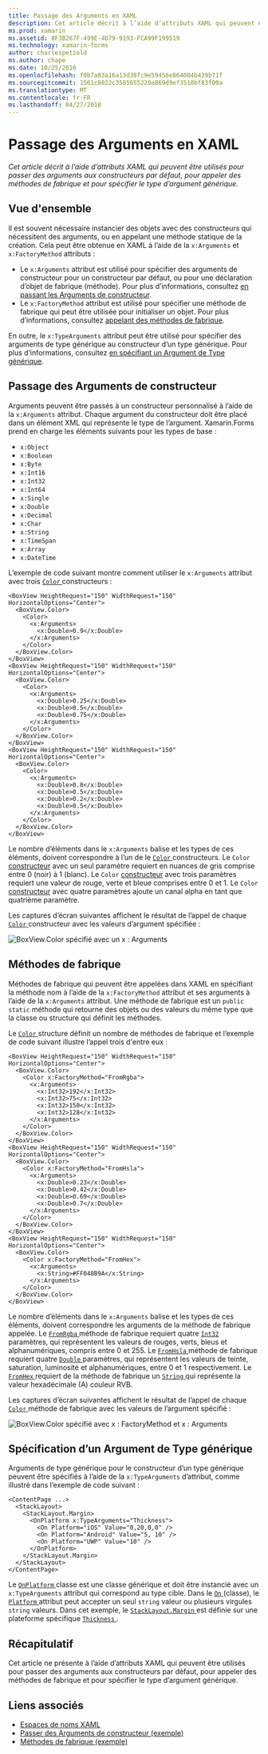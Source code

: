```yaml
---
title: Passage des Arguments en XAML
description: Cet article décrit à l’aide d’attributs XAML qui peuvent être utilisés pour passer des arguments aux constructeurs par défaut, pour appeler des méthodes de fabrique et pour spécifier le type d’argument générique.
ms.prod: xamarin
ms.assetid: 8F3B267F-499E-4D79-9193-FCA99F199519
ms.technology: xamarin-forms
author: charlespetzold
ms.author: chape
ms.date: 10/25/2016
ms.openlocfilehash: f0b7a83a16a13d38fc9e59456e864084b439b71f
ms.sourcegitcommit: 1561c8022c3585655229a869d9ef3510bf83f00a
ms.translationtype: MT
ms.contentlocale: fr-FR
ms.lasthandoff: 04/27/2018
---
```

# <a name="passing-arguments-in-xaml"></a>Passage des Arguments en XAML

_Cet article décrit à l’aide d’attributs XAML qui peuvent être utilisés pour passer des arguments aux constructeurs par défaut, pour appeler des méthodes de fabrique et pour spécifier le type d’argument générique._

## <a name="overview"></a>Vue d'ensemble

Il est souvent nécessaire instancier des objets avec des constructeurs qui nécessitent des arguments, ou en appelant une méthode statique de la création. Cela peut être obtenue en XAML à l’aide de la `x:Arguments` et `x:FactoryMethod` attributs :

- Le `x:Arguments` attribut est utilisé pour spécifier des arguments de constructeur pour un constructeur par défaut, ou pour une déclaration d’objet de fabrique (méthode). Pour plus d’informations, consultez [en passant les Arguments de constructeur](#constructor_arguments).
- Le `x:FactoryMethod` attribut est utilisé pour spécifier une méthode de fabrique qui peut être utilisée pour initialiser un objet. Pour plus d’informations, consultez [appelant des méthodes de fabrique](#factory_methods).

En outre, le `x:TypeArguments` attribut peut être utilisé pour spécifier des arguments de type générique au constructeur d’un type générique. Pour plus d’informations, consultez [en spécifiant un Argument de Type générique](#generic_type_arguments).

<a name="constructor_arguments" />

## <a name="passing-constructor-arguments"></a>Passage des Arguments de constructeur

Arguments peuvent être passés à un constructeur personnalisé à l’aide de la `x:Arguments` attribut. Chaque argument du constructeur doit être placé dans un élément XML qui représente le type de l’argument. Xamarin.Forms prend en charge les éléments suivants pour les types de base :

- `x:Object`
- `x:Boolean`
- `x:Byte`
- `x:Int16`
- `x:Int32`
- `x:Int64`
- `x:Single`
- `x:Double`
- `x:Decimal`
- `x:Char`
- `x:String`
- `x:TimeSpan`
- `x:Array`
- `x:DateTime`

L’exemple de code suivant montre comment utiliser le `x:Arguments` attribut avec trois [ `Color` ](https://developer.xamarin.com/api/type/Xamarin.Forms.Color/) constructeurs :

```xaml
<BoxView HeightRequest="150" WidthRequest="150" HorizontalOptions="Center">
  <BoxView.Color>
    <Color>
      <x:Arguments>
        <x:Double>0.9</x:Double>
      </x:Arguments>
    </Color>
  </BoxView.Color>
</BoxView>
<BoxView HeightRequest="150" WidthRequest="150" HorizontalOptions="Center">
  <BoxView.Color>
    <Color>
      <x:Arguments>
        <x:Double>0.25</x:Double>
        <x:Double>0.5</x:Double>
        <x:Double>0.75</x:Double>
      </x:Arguments>
    </Color>
  </BoxView.Color>
</BoxView>
<BoxView HeightRequest="150" WidthRequest="150" HorizontalOptions="Center">
  <BoxView.Color>
    <Color>
      <x:Arguments>
        <x:Double>0.8</x:Double>
        <x:Double>0.5</x:Double>
        <x:Double>0.2</x:Double>
        <x:Double>0.5</x:Double>
      </x:Arguments>
    </Color>
  </BoxView.Color>
</BoxView>
```

Le nombre d’éléments dans le `x:Arguments` balise et les types de ces éléments, doivent correspondre à l’un de le [ `Color` ](https://developer.xamarin.com/api/type/Xamarin.Forms.Color/) constructeurs. Le `Color` [constructeur](https://developer.xamarin.com/api/constructor/Xamarin.Forms.Color.Color/p/System.Double/) avec un seul paramètre requiert en nuances de gris comprise entre 0 (noir) à 1 (blanc). Le `Color` [constructeur](https://developer.xamarin.com/api/constructor/Xamarin.Forms.Color.Color/p/System.Double/System.Double/System.Double/) avec trois paramètres requiert une valeur de rouge, verte et bleue comprises entre 0 et 1. Le `Color` [constructeur](https://developer.xamarin.com/api/constructor/Xamarin.Forms.Color.Color/p/System.Double/System.Double/System.Double/System.Double/) avec quatre paramètres ajoute un canal alpha en tant que quatrième paramètre.

Les captures d’écran suivantes affichent le résultat de l’appel de chaque [ `Color` ](https://developer.xamarin.com/api/type/Xamarin.Forms.Color/) constructeur avec les valeurs d’argument spécifiée :

![](passing-arguments-images/passing-arguments.png "BoxView.Color spécifié avec un x : Arguments")

<a name="factory_methods" />

## <a name="calling-factory-methods"></a>Méthodes de fabrique

Méthodes de fabrique qui peuvent être appelées dans XAML en spécifiant la méthode nom à l’aide de la `x:FactoryMethod` attribut et ses arguments à l’aide de la `x:Arguments` attribut. Une méthode de fabrique est un `public static` méthode qui retourne des objets ou des valeurs du même type que la classe ou structure qui définit les méthodes.

Le [ `Color` ](https://developer.xamarin.com/api/type/Xamarin.Forms.Color/) structure définit un nombre de méthodes de fabrique et l’exemple de code suivant illustre l’appel trois d'entre eux :

```xaml
<BoxView HeightRequest="150" WidthRequest="150" HorizontalOptions="Center">
  <BoxView.Color>
    <Color x:FactoryMethod="FromRgba">
      <x:Arguments>
        <x:Int32>192</x:Int32>
        <x:Int32>75</x:Int32>
        <x:Int32>150</x:Int32>                      
        <x:Int32>128</x:Int32>
      </x:Arguments>
    </Color>
  </BoxView.Color>
</BoxView>
<BoxView HeightRequest="150" WidthRequest="150" HorizontalOptions="Center">
  <BoxView.Color>
    <Color x:FactoryMethod="FromHsla">
      <x:Arguments>
        <x:Double>0.23</x:Double>
        <x:Double>0.42</x:Double>
        <x:Double>0.69</x:Double>
        <x:Double>0.7</x:Double>
      </x:Arguments>
    </Color>
  </BoxView.Color>
</BoxView>
<BoxView HeightRequest="150" WidthRequest="150" HorizontalOptions="Center">
  <BoxView.Color>
    <Color x:FactoryMethod="FromHex">
      <x:Arguments>
        <x:String>#FF048B9A</x:String>
      </x:Arguments>
    </Color>
  </BoxView.Color>
</BoxView>
```

Le nombre d’éléments dans le `x:Arguments` balise et les types de ces éléments, doivent correspondre les arguments de la méthode de fabrique appelée. Le [ `FromRgba` ](https://developer.xamarin.com/api/member/Xamarin.Forms.Color.FromRgba/p/System.Int32/System.Int32/System.Int32/System.Int32/) méthode de fabrique requiert quatre [ `Int32` ](https://docs.microsoft.com/dotnet/api/system.int32) paramètres, qui représentent les valeurs de rouges, verts, bleus et alphanumériques, compris entre 0 et 255. Le [ `FromHsla` ](https://developer.xamarin.com/api/member/Xamarin.Forms.Color.FromHsla/p/System.Double/System.Double/System.Double/System.Double/) méthode de fabrique requiert quatre [ `Double` ](https://docs.microsoft.com/dotnet/api/system.double) paramètres, qui représentent les valeurs de teinte, saturation, luminosité et alphanumériques, entre 0 et 1 respectivement. Le [ `FromHex` ](https://developer.xamarin.com/api/member/Xamarin.Forms.Color.FromHex/p/System.String/) requiert de la méthode de fabrique un [ `String` ](https://docs.microsoft.com/dotnet/api/system.string) qui représente la valeur hexadécimale (A) couleur RVB.

Les captures d’écran suivantes affichent le résultat de l’appel de chaque [ `Color` ](https://developer.xamarin.com/api/type/Xamarin.Forms.Color/) méthode de fabrique avec les valeurs de l’argument spécifié :

![](passing-arguments-images/factory-methods.png "BoxView.Color spécifié avec x : FactoryMethod et x : Arguments")

<a name="generic_type_arguments" />

## <a name="specifying-a-generic-type-argument"></a>Spécification d’un Argument de Type générique

Arguments de type générique pour le constructeur d’un type générique peuvent être spécifiés à l’aide de la `x:TypeArguments` d’attribut, comme illustré dans l’exemple de code suivant :

```xaml
<ContentPage ...>
  <StackLayout>
    <StackLayout.Margin>
      <OnPlatform x:TypeArguments="Thickness">
        <On Platform="iOS" Value="0,20,0,0" />
        <On Platform="Android" Value="5, 10" />
        <On Platform="UWP" Value="10" />
      </OnPlatform>
    </StackLayout.Margin>
  </StackLayout>
</ContentPage>
```

Le [ `OnPlatform` ](https://developer.xamarin.com/api/type/Xamarin.Forms.OnPlatform%3CT%3E/) classe est une classe générique et doit être instancié avec un `x:TypeArguments` attribut qui correspond au type cible. Dans le [ `On` ](https://developer.xamarin.com/api/type/Xamarin.Forms.On/) (classe), le [ `Platform` ](https://developer.xamarin.com/api/property/Xamarin.Forms.On.Platform/) attribut peut accepter un seul `string` valeur ou plusieurs virgules `string` valeurs. Dans cet exemple, le [ `StackLayout.Margin` ](https://developer.xamarin.com/api/property/Xamarin.Forms.View.Margin/) est définie sur une plateforme spécifique [ `Thickness` ](https://developer.xamarin.com/api/type/Xamarin.Forms.Thickness/).

## <a name="summary"></a>Récapitulatif

Cet article ne présente à l’aide d’attributs XAML qui peuvent être utilisés pour passer des arguments aux constructeurs par défaut, pour appeler des méthodes de fabrique et pour spécifier le type d’argument générique.


## <a name="related-links"></a>Liens associés

- [Espaces de noms XAML](~/xamarin-forms/xaml/namespaces.md)
- [Passer des Arguments de constructeur (exemple)](https://developer.xamarin.com/samples/xamarin-forms/xaml/passingconstructorarguments/)
- [Méthodes de fabrique (exemple)](https://developer.xamarin.com/samples/xamarin-forms/xaml/callingfactorymethods/)
